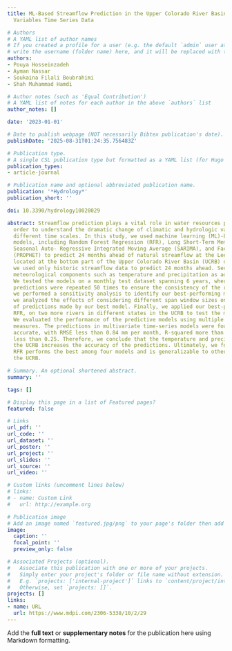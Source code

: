```yaml
---
title: ML-Based Streamflow Prediction in the Upper Colorado River Basin Using Climate
  Variables Time Series Data

# Authors
# A YAML list of author names
# If you created a profile for a user (e.g. the default `admin` user at `content/authors/admin/`), 
# write the username (folder name) here, and it will be replaced with their full name and linked to their profile.
authors:
- Pouya Hosseinzadeh
- Ayman Nassar
- Soukaina Filali Boubrahimi
- Shah Muhammad Hamdi

# Author notes (such as 'Equal Contribution')
# A YAML list of notes for each author in the above `authors` list
author_notes: []

date: '2023-01-01'

# Date to publish webpage (NOT necessarily Bibtex publication's date).
publishDate: '2025-08-31T01:24:35.756483Z'

# Publication type.
# A single CSL publication type but formatted as a YAML list (for Hugo requirements).
publication_types:
- article-journal

# Publication name and optional abbreviated publication name.
publication: '*Hydrology*'
publication_short: ''

doi: 10.3390/hydrology10020029

abstract: Streamflow prediction plays a vital role in water resources planning in
  order to understand the dramatic change of climatic and hydrologic variables over
  different time scales. In this study, we used machine learning (ML)-based prediction
  models, including Random Forest Regression (RFR), Long Short-Term Memory (LSTM),
  Seasonal Auto- Regressive Integrated Moving Average (SARIMA), and Facebook Prophet
  (PROPHET) to predict 24 months ahead of natural streamflow at the Lees Ferry site
  located at the bottom part of the Upper Colorado River Basin (UCRB) of the US. Firstly,
  we used only historic streamflow data to predict 24 months ahead. Secondly, we considered
  meteorological components such as temperature and precipitation as additional features.
  We tested the models on a monthly test dataset spanning 6 years, where 24-month
  predictions were repeated 50 times to ensure the consistency of the results. Moreover,
  we performed a sensitivity analysis to identify our best-performing model. Later,
  we analyzed the effects of considering different span window sizes on the quality
  of predictions made by our best model. Finally, we applied our best-performing model,
  RFR, on two more rivers in different states in the UCRB to test the model’s generalizability.
  We evaluated the performance of the predictive models using multiple evaluation
  measures. The predictions in multivariate time-series models were found to be more
  accurate, with RMSE less than 0.84 mm per month, R-squared more than 0.8, and MAPE
  less than 0.25. Therefore, we conclude that the temperature and precipitation of
  the UCRB increases the accuracy of the predictions. Ultimately, we found that multivariate
  RFR performs the best among four models and is generalizable to other rivers in
  the UCRB.

# Summary. An optional shortened abstract.
summary: ''

tags: []

# Display this page in a list of Featured pages?
featured: false

# Links
url_pdf: ''
url_code: ''
url_dataset: ''
url_poster: ''
url_project: ''
url_slides: ''
url_source: ''
url_video: ''

# Custom links (uncomment lines below)
# links:
# - name: Custom Link
#   url: http://example.org

# Publication image
# Add an image named `featured.jpg/png` to your page's folder then add a caption below.
image:
  caption: ''
  focal_point: ''
  preview_only: false

# Associated Projects (optional).
#   Associate this publication with one or more of your projects.
#   Simply enter your project's folder or file name without extension.
#   E.g. `projects: ['internal-project']` links to `content/project/internal-project/index.md`.
#   Otherwise, set `projects: []`.
projects: []
links:
- name: URL
  url: https://www.mdpi.com/2306-5338/10/2/29
---
```


Add the **full text** or **supplementary notes** for the publication here using Markdown formatting.
